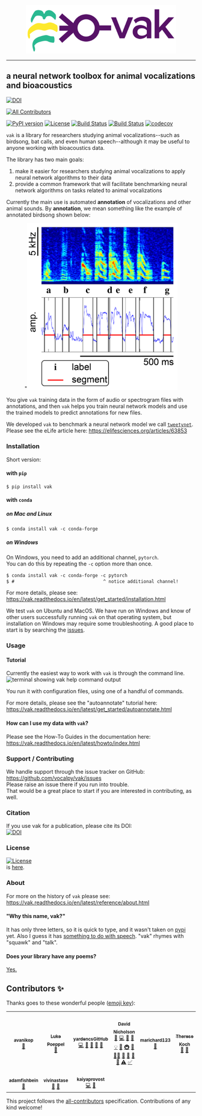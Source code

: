 <br>
<div align="center"><img src="./doc/images/logo/vak-logo-primary.png" width="400"></div>

<hr>

## a neural network toolbox for animal vocalizations and bioacoustics

[![DOI](https://zenodo.org/badge/173566541.svg)](https://zenodo.org/badge/latestdoi/173566541)
<!-- ALL-CONTRIBUTORS-BADGE:START - Do not remove or modify this section -->
[![All Contributors](https://img.shields.io/badge/all_contributors-10-orange.svg?style=flat-square)](#contributors-)
<!-- ALL-CONTRIBUTORS-BADGE:END -->
[![PyPI version](https://badge.fury.io/py/vak.svg)](https://badge.fury.io/py/vak)
[![License](https://img.shields.io/badge/License-BSD%203--Clause-blue.svg)](https://opensource.org/licenses/BSD-3-Clause)
[![Build Status](https://github.com/vocalpy/vak/actions/workflows/ci-linux.yml/badge.svg)](https://github.com/vocalpy/vak/actions/workflows/ci-linux.yml/badge.svg)
[![Build Status](https://github.com/vocalpy/vak/actions/workflows/ci-macos.yml/badge.svg)](https://github.com/vocalpy/vak/actions/workflows/ci-macos.yml/badge.svg)
[![codecov](https://codecov.io/gh/vocalpy/vak/branch/main/graph/badge.svg?token=9Y4XXB2ELA)](https://codecov.io/gh/vocalpy/vak)

`vak` is a library for researchers studying animal vocalizations--such as 
birdsong, bat calls, and even human speech--although it may be useful 
to anyone working with bioacoustics data. 

The library has two main goals:  
1. make it easier for researchers studying animal vocalizations to 
apply neural network algorithms to their data
2. provide a common framework that will facilitate benchmarking neural 
network algorithms on tasks related to animal vocalizations

Currently the main use is automated **annotation** of vocalizations and other animal sounds.
By **annotation**, we mean something like the example of annotated birdsong shown below:  
<p align="center">"<img src="./doc/images/annotation-example.png" alt="spectrogram of birdsong with syllables annotated" width="400"></p>

You give `vak` training data in the form of audio or spectrogram files with annotations, 
and then `vak` helps you train neural network models 
and use the trained models to predict annotations for new files.

We developed `vak` to benchmark a neural network model we call [`tweetynet`](https://github.com/yardencsGitHub/tweetynet).  
Please see the eLife article here: https://elifesciences.org/articles/63853  

### Installation
Short version:

#### with `pip`

```console
$ pip install vak
```

#### with `conda`
##### on Mac and Linux

```console
$ conda install vak -c conda-forge
```

##### on Windows
On Windows, you need to add an additional channel, `pytorch`.  
You can do this by repeating the `-c` option more than once.
```console
$ conda install vak -c conda-forge -c pytorch
$ #                                 ^ notice additional channel!
```

For more details, please see:
https://vak.readthedocs.io/en/latest/get_started/installation.html

We test `vak` on Ubuntu and MacOS. We have run on Windows and 
know of other users successfully running `vak` on that operating system, 
but installation on Windows may require some troubleshooting.
A good place to start is by searching the [issues](https://github.com/vocalpy/vak/issues).

### Usage
#### Tutorial
Currently the easiest way to work with `vak` is through the command line.
![terminal showing vak help command output](./doc/images/terminalizer/vak-help.gif)

You run it with configuration files, using one of a handful of commands.

For more details, please see the "autoannotate" tutorial here:  
https://vak.readthedocs.io/en/latest/get_started/autoannotate.html

#### How can I use my data with `vak`?

Please see the How-To Guides in the documentation here:
https://vak.readthedocs.io/en/latest/howto/index.html

### Support / Contributing
We handle support through the issue tracker on GitHub:  
https://github.com/vocalpy/vak/issues  
Please raise an issue there if you run into trouble.  
That would be a great place to start if you are interested in contributing, as well.

### Citation
If you use vak for a publication, please cite its DOI:  
[![DOI](https://zenodo.org/badge/173566541.svg)](https://zenodo.org/badge/latestdoi/173566541)

### License
[![License](https://img.shields.io/badge/License-BSD%203--Clause-blue.svg)](https://opensource.org/licenses/BSD-3-Clause)  
is [here](./LICENSE).

### About
For more on the history of `vak` please see: https://vak.readthedocs.io/en/latest/reference/about.html

#### "Why this name, vak?"
It has only three letters, so it is quick to type,
and it wasn't taken on [pypi](https://pypi.org/) yet.
Also I guess it has [something to do with speech](https://en.wikipedia.org/wiki/V%C4%81c).
"vak" rhymes with "squawk" and "talk".

#### Does your library have any poems?
[Yes.](https://vak.readthedocs.io/en/latest/poems/index.html)

## Contributors ✨

Thanks goes to these wonderful people ([emoji key](https://allcontributors.org/docs/en/emoji-key)):

<!-- ALL-CONTRIBUTORS-LIST:START - Do not remove or modify this section -->
<!-- prettier-ignore-start -->
<!-- markdownlint-disable -->
<table>
  <tr>
    <td align="center"><a href="https://github.com/avanikop"><img src="https://avatars.githubusercontent.com/u/39831515?v=4?s=100" width="100px;" alt=""/><br /><sub><b>avanikop</b></sub></a><br /><a href="https://github.com/vocalpy/vak/issues?q=author%3Aavanikop" title="Bug reports">🐛</a></td>
    <td align="center"><a href="http://www.lukepoeppel.com"><img src="https://avatars.githubusercontent.com/u/20927930?v=4?s=100" width="100px;" alt=""/><br /><sub><b>Luke Poeppel</b></sub></a><br /><a href="https://github.com/vocalpy/vak/commits?author=Luke-Poeppel" title="Documentation">📖</a></td>
    <td align="center"><a href="https://yardencsgithub.github.io/"><img src="https://avatars.githubusercontent.com/u/17324841?v=4?s=100" width="100px;" alt=""/><br /><sub><b>yardencsGitHub</b></sub></a><br /><a href="https://github.com/vocalpy/vak/commits?author=yardencsGitHub" title="Code">💻</a> <a href="#ideas-yardencsGitHub" title="Ideas, Planning, & Feedback">🤔</a> <a href="#talk-yardencsGitHub" title="Talks">📢</a> <a href="#userTesting-yardencsGitHub" title="User Testing">📓</a> <a href="#question-yardencsGitHub" title="Answering Questions">💬</a></td>
    <td align="center"><a href="https://nicholdav.info/"><img src="https://avatars.githubusercontent.com/u/11934090?v=4?s=100" width="100px;" alt=""/><br /><sub><b>David Nicholson</b></sub></a><br /><a href="https://github.com/vocalpy/vak/issues?q=author%3ANickleDave" title="Bug reports">🐛</a> <a href="https://github.com/vocalpy/vak/commits?author=NickleDave" title="Code">💻</a> <a href="#data-NickleDave" title="Data">🔣</a> <a href="https://github.com/vocalpy/vak/commits?author=NickleDave" title="Documentation">📖</a> <a href="#example-NickleDave" title="Examples">💡</a> <a href="#ideas-NickleDave" title="Ideas, Planning, & Feedback">🤔</a> <a href="#infra-NickleDave" title="Infrastructure (Hosting, Build-Tools, etc)">🚇</a> <a href="#maintenance-NickleDave" title="Maintenance">🚧</a> <a href="#mentoring-NickleDave" title="Mentoring">🧑‍🏫</a> <a href="#projectManagement-NickleDave" title="Project Management">📆</a> <a href="https://github.com/vocalpy/vak/pulls?q=is%3Apr+reviewed-by%3ANickleDave" title="Reviewed Pull Requests">👀</a> <a href="#question-NickleDave" title="Answering Questions">💬</a> <a href="#talk-NickleDave" title="Talks">📢</a> <a href="https://github.com/vocalpy/vak/commits?author=NickleDave" title="Tests">⚠️</a> <a href="#tutorial-NickleDave" title="Tutorials">✅</a></td>
    <td align="center"><a href="https://github.com/marichard123"><img src="https://avatars.githubusercontent.com/u/30010668?v=4?s=100" width="100px;" alt=""/><br /><sub><b>marichard123</b></sub></a><br /><a href="https://github.com/vocalpy/vak/commits?author=marichard123" title="Documentation">📖</a></td>
    <td align="center"><a href="https://www.utsouthwestern.edu/labs/roberts/"><img src="https://avatars.githubusercontent.com/u/46657075?v=4?s=100" width="100px;" alt=""/><br /><sub><b>Therese Koch</b></sub></a><br /><a href="https://github.com/vocalpy/vak/commits?author=theresekoch" title="Documentation">📖</a> <a href="https://github.com/vocalpy/vak/issues?q=author%3Atheresekoch" title="Bug reports">🐛</a></td>
    <td align="center"><a href="https://github.com/alyndanoel"><img src="https://avatars.githubusercontent.com/u/48728732?v=4?s=100" width="100px;" alt=""/><br /><sub><b>alyndanoel</b></sub></a><br /><a href="#ideas-alyndanoel" title="Ideas, Planning, & Feedback">🤔</a></td>
  </tr>
  <tr>
    <td align="center"><a href="https://github.com/adamfishbein"><img src="https://avatars.githubusercontent.com/u/70346566?v=4?s=100" width="100px;" alt=""/><br /><sub><b>adamfishbein</b></sub></a><br /><a href="https://github.com/vocalpy/vak/commits?author=adamfishbein" title="Documentation">📖</a></td>
    <td align="center"><a href="https://github.com/vivinastase"><img src="https://avatars.githubusercontent.com/u/25927299?v=4?s=100" width="100px;" alt=""/><br /><sub><b>vivinastase</b></sub></a><br /><a href="https://github.com/vocalpy/vak/issues?q=author%3Avivinastase" title="Bug reports">🐛</a> <a href="#userTesting-vivinastase" title="User Testing">📓</a></td>
    <td align="center"><a href="https://github.com/kaiyaprovost"><img src="https://avatars.githubusercontent.com/u/17089935?v=4?s=100" width="100px;" alt=""/><br /><sub><b>kaiyaprovost</b></sub></a><br /><a href="https://github.com/vocalpy/vak/commits?author=kaiyaprovost" title="Code">💻</a> <a href="#ideas-kaiyaprovost" title="Ideas, Planning, & Feedback">🤔</a></td>
  </tr>
</table>

<!-- markdownlint-restore -->
<!-- prettier-ignore-end -->

<!-- ALL-CONTRIBUTORS-LIST:END -->

This project follows the [all-contributors](https://github.com/all-contributors/all-contributors) specification. Contributions of any kind welcome!
